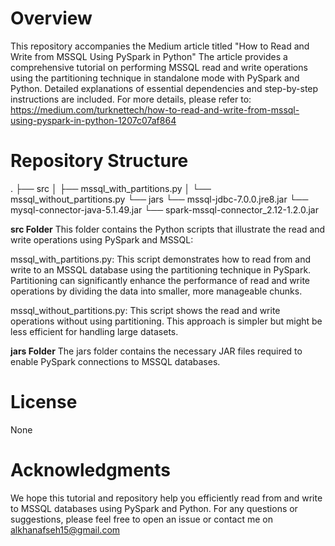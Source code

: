 # Overview
This repository accompanies the Medium article titled "How to Read and Write from MSSQL Using PySpark in Python" The article provides a comprehensive tutorial on performing MSSQL read and write operations using the partitioning technique in standalone mode with PySpark and Python. Detailed explanations of essential dependencies and step-by-step instructions are included.
For more details, please refer to: https://medium.com/turknettech/how-to-read-and-write-from-mssql-using-pyspark-in-python-1207c07af864

# Repository Structure
.
├── src
│   ├── mssql_with_partitions.py
│   └── mssql_without_partitions.py
└── jars
    └── mssql-jdbc-7.0.0.jre8.jar
    └── mysql-connector-java-5.1.49.jar
    └── spark-mssql-connector_2.12-1.2.0.jar

**src Folder**
This folder contains the Python scripts that illustrate the read and write operations using PySpark and MSSQL:

mssql_with_partitions.py: This script demonstrates how to read from and write to an MSSQL database using the partitioning technique in PySpark. Partitioning can significantly enhance the performance of read and write operations by dividing the data into smaller, more manageable chunks.

mssql_without_partitions.py: This script shows the read and write operations without using partitioning. This approach is simpler but might be less efficient for handling large datasets.

**jars Folder**
The jars folder contains the necessary JAR files required to enable PySpark connections to MSSQL databases.

# License
None

# Acknowledgments
We hope this tutorial and repository help you efficiently read from and write to MSSQL databases using PySpark and Python. For any questions or suggestions, please feel free to open an issue or contact me on alkhanafseh15@gmail.com
